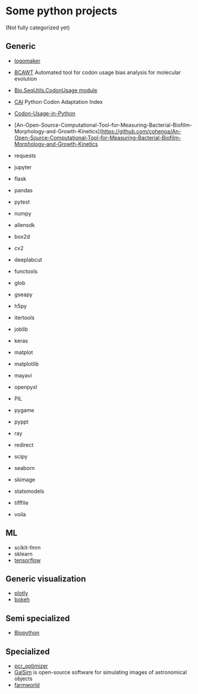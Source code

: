 # Some python projects

(Not fully categorized yet)

## Generic

* [logomaker](https://logomaker.readthedocs.io/en/latest/)
* [BCAWT](https://pypi.org/project/BCAWT/) Automated tool for codon usage bias analysis for molecular evolution

* [Bio.SeqUtils.CodonUsage module](https://biopython.org/docs/1.75/api/Bio.SeqUtils.CodonUsage.html)
* [CAI](https://cai.readthedocs.io/en/latest/) Python Codon Adaptation Index
* [Codon-Usage-in-Python](https://github.com/rhondene/Codon-Usage-in-Python)
* [An-Open-Source-Computational-Tool-for-Measuring-Bacterial-Biofilm-Morphology-and-Growth-Kinetics](https://github.com/cohenoa/An-Open-Source-Computational-Tool-for-Measuring-Bacterial-Biofilm-Morphology-and-Growth-Kinetics

* requests
* jupyter
* flask
* pandas
* pytest
* numpy


* allensdk
* box2d
* cv2
* deeplabcut
* functools
* glob
* gseapy
* h5py
* itertools
* joblib
* keras
* matplot
* matplotlib
* mayavi
* openpyxl
* PIL
* pygame
* pyppt
* ray
* redirect
* scipy
* seaborn
* skimage
* statsmodels
* tifffile
* voila

## ML

* scikit-fmm
* sklearn
* [tensorflow](https://www.tensorflow.org/)

## Generic visualization

* [plotly](https://plotly.com/python/)
* [bokeh](https://bokeh.org/)

## Semi specialized

* [Biopython](https://biopython.org/)

## Specialized

* [pcr_optimizer](https://github.com/Ara101/pcr_optimizer/)
* [GalSim](https://github.com/GalSim-developers/GalSim) is open-source software for simulating images of astronomical objects
* [farmworld](https://github.com/tomgrek/farmworld)

